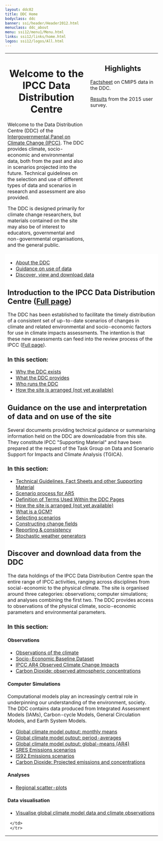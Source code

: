 ```yaml
---
layout: ddc02
title: DDC Home
bodyclass: ddc
banner: ssi/header/Header2012.html
menuclass: ddc_about
menu: ssi12/menu1/Menu.html
links: ssi12/links/home.html
logos: ssi12/logos/All.html
---
```


<table style="width:100%;">
 <tr>
  <td style="height:1pt;" valign="top">
 <div id="pagetit">
   <h1 align="center">Welcome to the IPCC Data Distribution Centre</h1>
 </div>
   <!-- End of Page Title Block -->
 
  
   <p/> Welcome to the Data Distribution Centre (DDC) of the
   <a href="http://www.ipcc.ch">Intergovernmental Panel on Climate Change (IPCC)</a>.
   The DDC provides climate, socio-economic and environmental data, both from the past and also in scenarios projected into the future. Technical guidelines on the selection and use of different types of data and scenarios in research and assessment are also provided.
   
   <p/>  The DDC is designed primarily for climate change researchers, but materials contained on the site may also be of interest to educators, governmental and non-governmental organisations, and the general public.
 
 </div>

 </td>

<td style="width:215px;height:1px;" valign="top">
<div id="latestnews" align="left">
 <h2 align="center">Highlights</h2>
   <p>
   <a href="docs/factsheets/TGICA_Fact_Sheet_CMIP5_data_provided_at_the_IPCC_DDC_Ver_1_2016.pdf">Factsheet</a> on CMIP5 data in the DDC. 
   </p>
   <p>
   <a href="ddc/user_surveys.html">Results</a> from the 2015 user survey.
   </p>
</div>


  </td>
  </tr>
  <tr>
   <td colspan="2" style="height:200px;background:#ffffff;" valign="top" >
   <script>
 	$(function() {
                $( "#tabs" ).tabs({cookie: { expires: 1 } });
    $("a[href=#about]").click(function() {
        $("#tabs").tabs("option", "active", 0);
    });
    $("a[href=#guide]").click(function() {
        $("#tabs").tabs("option", "active", 1);
    });
    $("a[href=#data]").click(function() {
        $("#tabs").tabs("option", "active", 2);
    });
 	});
 </script>

 
 <div class="demo">
 <div id="tabs">
 	<ul>
 		<li><a href="#tabs-1">About the DDC</a></li>
 		<li><a href="#tabs-2">Guidance on use of data</a></li>
 		<li><a href="#tabs-3">Discover, view and download data</a></li>
 	</ul>
 <div id="tabs-1">
<h2>Introduction to the IPCC Data Distribution Centre (<a href="/ddc_about.html">Full page</a>)</h2>

  <p>   The DDC has been established to facilitate the timely distribution of a consistent set of
  up-to-date scenarios of changes in climate and related environmental and socio-economic factors for
  use in climate impacts assessments. The intention is that these new assessments can feed into the
  review process of the IPCC
 (<a class="lx" href="/ddc_about.html">Full page</a>).
</p>

<h3> In this section:</h3>
<ul class="lx" style="background:#ffffff;">
  <li class="lx"> <a class="lx" href="/ddc_exist.html">Why the DDC exists</a></li>
  <li class="lx"> <a class="lx" href="/ddc_provides.html">What the DDC provides</a></li>
  <li class="lx"> <a class="lx" href="/ddc_runs.html">Who runs the DDC</a></li>
  <li class="lx"> <a class="lx" href="/ddc_layout.html">How the site is arranged (not yet available)</a></li>
</ul>

 </div>
 <div id="tabs-2">
<h2>Guidance on the use  and interpretation of data and on use of the site</h2>
<p>
 Several documents providing technical guidance or summarising information held on the DDC are downloadable from this site. They constitute IPCC "Supporting Material" and have been prepared at the request of the Task Group on Data and Scenario Support for Impacts and Climate Analysis (TGICA). 
</p>
<h3> In this section:</h3>
<ul class="lx" style="background:#ffffff;">
  <li class="lx"> <a class="lx" href="/guidelines/index.html">Technical Guidelines, Fact Sheets and other Supporting Material</a></li>
  <li class="lx"> <a class="lx" href="http://sedac.ciesin.columbia.edu/ddc/ar5_scenario_process/index.html">Scenario process for AR5</a></li>
  <li class="lx"> <a class="lx" href="/ddc_definitions.html">Definition of Terms Used Within the DDC Pages</a></li>
  <li class="lx"> <a class="lx" href="/ddc_layout.html">How the site is arranged (not yet available)</a></li>
  <li class="lx"><a class="lx" href="ddc_gcm_guide.html">What is a GCM?</a></li> 
  <li class="lx"><a class="lx" href="ddc_scen_selection.html">Selecting scenarios</a></li> 
  <li class="lx"><a class="lx" href="ddc_change_field.html">Constructing change fields</a></li> 
  <li class="lx"><a class="lx" href="ddc_reporting.html">Reporting &amp; consistency</a></li> 
  <li class="lx"><a class="lx" href="ddc_weather_generators.html">Stochastic weather generators</a></li> 
</ul>
 </div>
 <div id="tabs-3">
<h2>Discover and download data from the DDC</h2>
 The data holdings of the IPCC Data Distribution Centre span the entire range of IPCC activities, ranging across disciplines from social-economic to the physical climate. The site is organised around three categories: observations; computer simulations; and analyses combining the first two.
 The DDC provides access to observations of the physical climate, socio-economic parameters and environmental parameters.
 
<h3> In this section:</h3>
<h4> Observations </h4>
<ul class="lx" style="background:#ffffff;">
  <li class="lx"> <a class="lx" href="/obs/index.html">Observations of the climate</a></li>
  <li class="lx"> <a class="lx" href="http://sedac.ciesin.columbia.edu/ddc/baseline/index.html">Socio-Economic Baseline Dataset</a></li>
  <li class="lx"> <a class="lx" href="http://sedac.ciesin.columbia.edu/ddc/observed/index.html">IPCC AR4 Observed Climate Change Impacts</a></li>
  <li class="lx"> <a class="lx" href="/ddc_co2.html">Carbon Dioxide: observed atmospheric concentrations</a></li>
</ul>
      <h4> Computer Simulations </h4>
 Computational models play an increasingly central role in underpinning our understanding of the environment, society. The DDC contains data produced from Integrated Assessment Models (IAMs), Carbon-cycle Models, General Circulation Models, and Earth System Models.
<ul class="lx" style="background:#ffffff;">
  <li class="lx"> <a class="lx" href="/sim/gcm_monthly/">Global climate model output: monthly means</a></li>
  <li class="lx"> <a class="lx" href="/ddc_climscen.html">Global climate model output: period-averages</a></li>
  <li class="lx"> <a class="lx" href="/ddc_gcm_intro.html">Global climate model output: global-means (AR4)</a></li>
  <li class="lx"> <a class="lx" href="http://sedac.ciesin.columbia.edu/ddc/sres/index.html">SRES Emissions scenarios</a></li>
  <li class="lx"> <a class="lx" href="http://sedac.ciesin.columbia.edu/ddc/is92/index.html">IS92 Emissions scenarios</a></li>
  <li class="lx"> <a class="lx" href="/ddc_co2.html">Carbon Dioxide: Projected emissions and concentrations</a></li>
</ul>
      <h4> Analyses </h4>
<ul class="lx" style="background:#ffffff;">
  <li class="lx"> <a class="lx" href="/scatter_plots/scatterplots_home.html">Regional scatter-plots</a></li>
</ul>
      <h4> Data visualisation </h4>
<ul class="lx" style="background:#ffffff;">
  <li class="lx"> <a class="lx" href="/maps/">Visualise global climate model data and climate observations</a></li>
</ul>
 </div>
 </div>
 
 </div><!-- End demo -->
 

 
 

     </td>
     </tr>
   </table>
   
   <!-- end of center column -->
